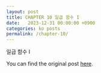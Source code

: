 ```yaml
---
layout: post
title: CHAPTER 10 일급 함수 I
date:   2023-12-31 00:00:00 +0900
categories: ko posts
permalink: /chapter-10/
---
```


일급 함수 I

You can find the original post [here](https://livebook.manning.com/book/grokking-simplicity/chapter-10/).
